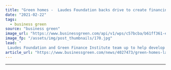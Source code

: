 ```yaml
---
title: "Green homes -  Laudes Foundation backs drive to create financing for green upgrades"
date: "2021-02-22"
tags: 
  - business green
source: "business green"
image_url: "https://www.businessgreen.com/api/v1/wps/c57bcba/b61ff361-e12a-432e-8628-cdc0385b6172/4/consumerguide-350x250-185x114.jpg"
image_fp: "/assets/img/post_thumbnails/170.jpg"
lead: "
 Laudes Foundation and Green Finance Institute team up to help develop markets and financial mechanisms for low carbon building measures ..."
article_url: "https://www.businessgreen.com/news/4027473/green-homes-laudes-foundation-backs-drive-create-financing-green-upgrades"
---
```


---
